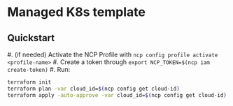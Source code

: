 # Managed K8s template

## Quickstart

#. (if needed) Activate the NCP Profile with `ncp config profile activate <profile-name>`
#. Create a token through `export NCP_TOKEN=$(ncp iam create-token)`
#. Run:
```bash
terraform init
terraform plan -var cloud_id=$(ncp config get cloud-id)
terraform apply -auto-approve -var cloud_id=$(ncp config get cloud-id)
```
